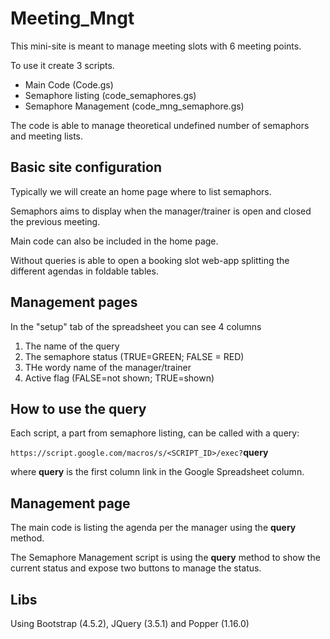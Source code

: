 # Meeting_Mngt
This mini-site is meant to manage meeting slots with 6 meeting points.

To use it create 3 scripts.
* Main Code (Code.gs)
* Semaphore listing (code_semaphores.gs)
* Semaphore Management (code_mng_semaphore.gs)

The code is able to manage theoretical undefined number of semaphors and meeting lists.

## Basic site configuration
Typically we will create an home page where to list semaphors.

Semaphors aims to display when the manager/trainer is open and closed the previous meeting.

Main code can also be included in the home page.

Without queries is able to open a booking slot web-app splitting the different agendas in foldable tables.

## Management pages
In the "setup" tab of the spreadsheet you can see 4 columns
1. The name of the query
1. The semaphore status (TRUE=GREEN; FALSE = RED)
1. THe wordy name of the manager/trainer
1. Active flag (FALSE=not shown; TRUE=shown)

## How to use the query
Each script, a part from semaphore listing, can be called with a query:

`https://script.google.com/macros/s/<SCRIPT_ID>/exec?`**query**

where **query** is the first column link in the Google Spreadsheet column.


## Management page
The main code is listing the agenda per the manager using the **query** method.

The Semaphore Management script is using the **query** method to show the current status and expose two buttons to manage the status.

## Libs
Using Bootstrap (4.5.2), JQuery (3.5.1) and Popper (1.16.0) 
